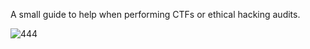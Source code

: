 A small guide to help when performing CTFs or ethical hacking audits.






![444](https://github.com/user-attachments/assets/1dcc040a-7365-4eeb-925b-e717214b6575)



